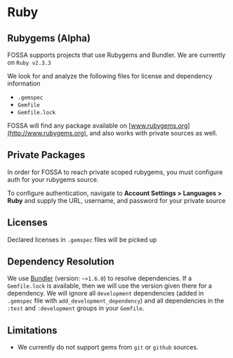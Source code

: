 # Ruby

## Rubygems (Alpha)

FOSSA supports projects that use Rubygems and Bundler. We are currently on `Ruby v2.3.3`

We look for and analyze the following files for license and dependency information
 - `.gemspec`
 - `Gemfile`
 - `Gemfile.lock`

FOSSA will find any package available on [www.rubygems.org](http://www.rubygems.org), and also works with private sources as well.

## Private Packages

In order for FOSSA to reach private scoped rubygems, you must configure auth for your rubygems source.

To configure authentication, navigate to **Account Settings > Languages > Ruby** and supply the URL, username, and password for your private source

## Licenses

Declared licenses in `.gemspec` files will be picked up

## Dependency Resolution

We use [Bundler](www.bundler.io) (version: `~>1.6.0`) to resolve dependencies.
If a `Gemfile.lock` is available, then we will use the version given there for a dependency.
We will ignore all `development` dependencies (added in `.gemspec` file with `add_development_dependency`) and all dependencies in the `:test` and `:development` groups in your `Gemfile`.

## Limitations

 - We currently do not support gems from `git` or `github` sources.